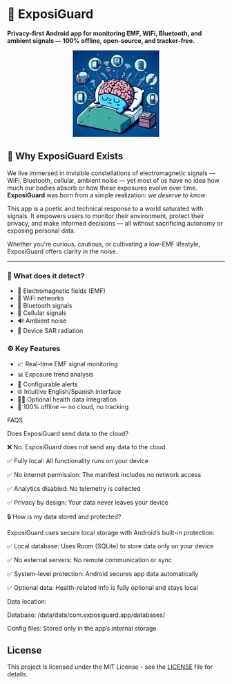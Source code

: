 # 📡 ExposiGuard

**Privacy-first Android app for monitoring EMF, WiFi, Bluetooth, and ambient signals — 100% offline, open-source, and tracker-free.**

<p align="center">
<img 
  src="img/waves.png" 
  alt="Brain" 
  width="200px" 
  allign="center"
/>
</p>


## 🌌 Why ExposiGuard Exists

We live immersed in invisible constellations of electromagnetic signals — WiFi, Bluetooth, cellular, ambient noise — yet most of us have no idea how much our bodies absorb or how these exposures evolve over time. **ExposiGuard** was born from a simple realization: *we deserve to know*.

This app is a poetic and technical response to a world saturated with signals. It empowers users to monitor their environment, protect their privacy, and make informed decisions — all without sacrificing autonomy or exposing personal data.

Whether you're curious, cautious, or cultivating a low-EMF lifestyle, ExposiGuard offers clarity in the noise.

---



### 📡 What does it detect?

- 🧲 Electromagnetic fields (EMF)
- 📶 WiFi networks
- 🔵 Bluetooth signals
- 📱 Cellular signals
- 🔊 Ambient noise
- 📱 Device SAR radiation

### ⚙️ Key Features

- 📈 Real-time EMF signal monitoring
- 📊 Exposure trend analysis
- 🚨 Configurable alerts
- 🌐 Intuitive English/Spanish interface
- 🧑‍⚕️ Optional health data integration
- 🔐 100% offline — no cloud, no tracking

 


FAQS

Does ExposiGuard send data to the cloud?

❌ No. ExposiGuard does not send any data to the cloud.

✅ Fully local: All functionality runs on your device

✅ No internet permission: The manifest includes no network access

✅ Analytics disabled: No telemetry is collected

✅ Privacy by design: Your data never leaves your device

🔒 How is my data stored and protected?

ExposiGuard uses secure local storage with Android’s built-in protection:

✅ Local database: Uses Room (SQLite) to store data only on your device

✅ No external servers: No remote communication or sync

✅ System-level protection: Android secures app data automatically

✅ Optional data: Health-related info is fully optional and stays local

Data location:

Database: /data/data/com.exposiguard.app/databases/

Config files: Stored only in the app’s internal storage


## License

This project is licensed under the MIT License - see the [LICENSE](LICENSE) file for details.



